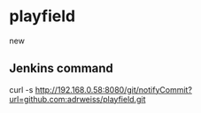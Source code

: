 # playfield

new

## Jenkins command
curl -s http://192.168.0.58:8080/git/notifyCommit?url=github.com:adrweiss/playfield.git